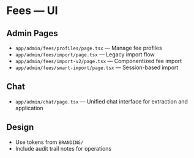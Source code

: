 # Fees — UI

## Admin Pages

- `app/admin/fees/profiles/page.tsx` — Manage fee profiles
- `app/admin/fees/import/page.tsx` — Legacy import flow
- `app/admin/fees/import-v2/page.tsx` — Componentized fee import
- `app/admin/fees/smart-import/page.tsx` — Session-based import

## Chat

- `app/admin/chat/page.tsx` — Unified chat interface for extraction and application

## Design

- Use tokens from `BRANDING/`
- Include audit trail notes for operations
